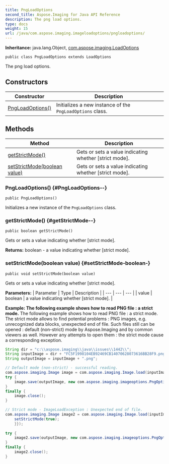 ```yaml
---
title: PngLoadOptions
second_title: Aspose.Imaging for Java API Reference
description: The png load options.
type: docs
weight: 15
url: /java/com.aspose.imaging.imageloadoptions/pngloadoptions/
---
```

**Inheritance:**
java.lang.Object, [com.aspose.imaging.LoadOptions](../../com.aspose.imaging/loadoptions)
```
public class PngLoadOptions extends LoadOptions
```

The png load options.
## Constructors

| Constructor | Description |
| --- | --- |
| [PngLoadOptions()](#PngLoadOptions--) | Initializes a new instance of the `PngLoadOptions` class. |
## Methods

| Method | Description |
| --- | --- |
| [getStrictMode()](#getStrictMode--) | Gets or sets a value indicating whether [strict mode]. |
| [setStrictMode(boolean value)](#setStrictMode-boolean-) | Gets or sets a value indicating whether [strict mode]. |
### PngLoadOptions() {#PngLoadOptions--}
```
public PngLoadOptions()
```


Initializes a new instance of the `PngLoadOptions` class.

### getStrictMode() {#getStrictMode--}
```
public boolean getStrictMode()
```


Gets or sets a value indicating whether [strict mode].

**Returns:**
boolean - a value indicating whether [strict mode].
### setStrictMode(boolean value) {#setStrictMode-boolean-}
```
public void setStrictMode(boolean value)
```


Gets or sets a value indicating whether [strict mode].

**Parameters:**
| Parameter | Type | Description |
| --- | --- | --- |
| value | boolean | a value indicating whether [strict mode]. |


**Example: The following example shows how to read PNG file : a strict mode.**
The following example shows how to read PNG file : a strict mode. The strict mode allows to find potential problems : PNG images, e.g. unrecognized data blocks, unexpected end of file. Such files still can be opened : default (non-strict) mode by Aspose.Imaging and by common viewers as well. However any attempts to open them : the strict mode cause a corresponding exception.
``` java
String dir = "c:\\aspose.imaging\\java\\issues\\1442\\";
String inputImage = dir + "FC5F1998104EB92469CB14070628073616BB28F9.png";
String outputImage = inputImage + ".png";

// Default mode (non-strict) - successful reading.
com.aspose.imaging.Image image = com.aspose.imaging.Image.load(inputImage);
try {
    image.save(outputImage, new com.aspose.imaging.imageoptions.PngOptions());
}
finally {
    image.close();
}

// Strict mode - ImageLoadException : Unexpected end of file.
com.aspose.imaging.Image image2 = com.aspose.imaging.Image.load(inputImage, new com.aspose.imaging.imageloadoptions.PngLoadOptions() {{
    setStrictMode(true);
    }});
                
try {
    image2.save(outputImage, new com.aspose.imaging.imageoptions.PngOptions());
}
finally {
    image2.close();
}
```

